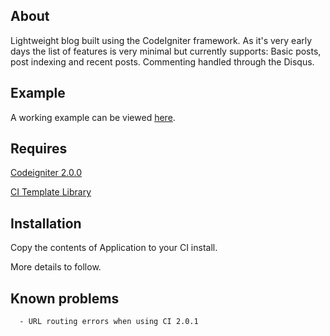 About
-------
Lightweight blog built using the CodeIgniter framework. As it's very early days the list of features is very minimal but currently supports: Basic posts, post indexing and recent posts. Commenting handled through the Disqus. 

Example
-------
A working example can be viewed [here](http://blog.laurencedawson.com/).

Requires
-------
[Codeigniter 2.0.0](http://www.codeigniter.com/download_files/reactor/CodeIgniter_2.0.0.zip)

[CI Template Library](http://williamsconcepts.com/ci/codeigniter/libraries/template/)

Installation
-------

Copy the contents of Application to your CI install. 

More details to follow.

Known problems
-------

      - URL routing errors when using CI 2.0.1